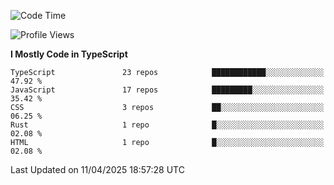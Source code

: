 <!--START_SECTION:waka-->
![Code Time](http://img.shields.io/badge/Code%20Time-7%2C561%20hrs%2023%20mins-blue)

![Profile Views](http://img.shields.io/badge/Profile%20Views-0-blue)

**I Mostly Code in TypeScript** 

```text
TypeScript               23 repos            ████████████░░░░░░░░░░░░░   47.92 % 
JavaScript               17 repos            █████████░░░░░░░░░░░░░░░░   35.42 % 
CSS                      3 repos             ██░░░░░░░░░░░░░░░░░░░░░░░   06.25 % 
Rust                     1 repo              █░░░░░░░░░░░░░░░░░░░░░░░░   02.08 % 
HTML                     1 repo              █░░░░░░░░░░░░░░░░░░░░░░░░   02.08 % 
```




 Last Updated on 11/04/2025 18:57:28 UTC
<!--END_SECTION:waka-->
